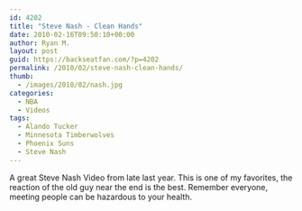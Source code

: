 ```yaml
---
id: 4202
title: "Steve Nash - Clean Hands"
date: 2010-02-16T09:50:10+00:00
author: Ryan M.
layout: post
guid: https://backseatfan.com/?p=4202
permalink: /2010/02/steve-nash-clean-hands/
thumb:
  - /images/2010/02/nash.jpg
categories:
  - NBA
  - Videos
tags:
  - Alando Tucker
  - Minnesota Timberwolves
  - Phoenix Suns
  - Steve Nash
---
```


<div class="entry">
  <p>
  </p>

  <p>
    A great Steve Nash Video from late last year. This is one of my favorites, the reaction of the old guy near the end is the best. Remember everyone, meeting people can be hazardous to your health.
  </p>
</div>
